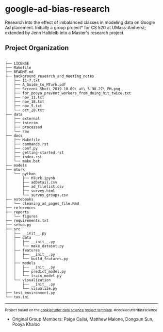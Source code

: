 google-ad-bias-research
==============================

Research into the effect of imbalanced classes in modeling data on Google Ad placement. Initially a group project* for CS 520 at UMass-Amherst; extended by Jenn Halbleib into a Master's research project. 

Project Organization
------------
```console

├── LICENSE
├── Makefile
├── README.md
├── background_research_and_meeting_notes
│   ├── 11-7.txt
│   ├── A_Guide_to_MTurk.pdf
│   ├── Screen\ Shot\ 2019-10-09\ at\ 5.30.27\ PM.png
│   ├── for_pooya_prevent_workers_from_doing_hit_twice.txt
│   ├── nov_11.txt
│   ├── nov_18.txt
│   ├── nov_5.txt
│   └── oct_28.txt
├── data
│   ├── external
│   ├── interim
│   ├── processed
│   └── raw
├── docs
│   ├── Makefile
│   ├── commands.rst
│   ├── conf.py
│   ├── getting-started.rst
│   ├── index.rst
│   └── make.bat
├── models
├── mturk
│   └── python
│       ├── MTurk.ipynb
│       ├── adDetail.csv
│       ├── ad_filelist.csv
│       ├── survey.html
│       └── survey_groups.csv
├── notebooks
│   └── cleaning_ad_pages_file.Rmd
├── references
├── reports
│   └── figures
├── requirements.txt
├── setup.py
├── src
│   ├── __init__.py
│   ├── data
│   │   ├── __init__.py
│   │   └── make_dataset.py
│   ├── features
│   │   ├── __init__.py
│   │   └── build_features.py
│   ├── models
│   │   ├── __init__.py
│   │   ├── predict_model.py
│   │   └── train_model.py
│   └── visualization
│       ├── __init__.py
│       └── visualize.py
├── test_environment.py
└── tox.ini

```
--------

<p><small>Project based on the <a target="_blank" href="https://drivendata.github.io/cookiecutter-data-science/">cookiecutter data science project template</a>. #cookiecutterdatascience</small></p>

* Original Group Members: Paige Calisi, Matthew Malone, Dongxun Sun, Pooya Khaloo 
